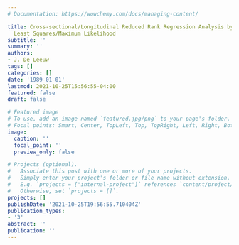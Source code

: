 ```yaml
---
# Documentation: https://wowchemy.com/docs/managing-content/

title: Cross-sectional/Longitudinal Reduced Rank Regression Analysis by Alternating
  Least Squares/Maximum Likelihood
subtitle: ''
summary: ''
authors:
- J. De Leeuw
tags: []
categories: []
date: '1989-01-01'
lastmod: 2021-10-25T15:56:55-04:00
featured: false
draft: false

# Featured image
# To use, add an image named `featured.jpg/png` to your page's folder.
# Focal points: Smart, Center, TopLeft, Top, TopRight, Left, Right, BottomLeft, Bottom, BottomRight.
image:
  caption: ''
  focal_point: ''
  preview_only: false

# Projects (optional).
#   Associate this post with one or more of your projects.
#   Simply enter your project's folder or file name without extension.
#   E.g. `projects = ["internal-project"]` references `content/project/deep-learning/index.md`.
#   Otherwise, set `projects = []`.
projects: []
publishDate: '2021-10-25T19:56:55.710404Z'
publication_types:
- '3'
abstract: ''
publication: ''
---
```

